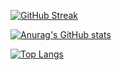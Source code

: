 [![GitHub Streak](https://streak-stats.demolab.com?user=prgTW&hide_border=true)](https://git.io/streak-stats)

[![Anurag's GitHub stats](https://github-readme-stats.vercel.app/api?username=prgTW&count_private=true&show_icons=true&show_owner=true)](https://github.com/anuraghazra/github-readme-stats)

[![Top Langs](https://github-readme-stats.vercel.app/api/top-langs/?username=prgTW&layout=compact)](https://github.com/anuraghazra/github-readme-stats)
